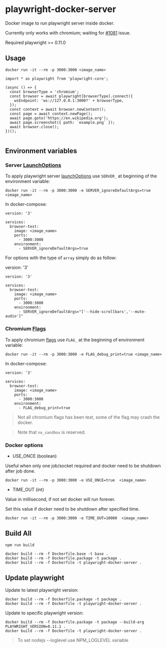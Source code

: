 # playwright-docker-server

Docker image to run playwright server inside docker.

Currently only works with chromium; waiting for [#1081](https://github.com/microsoft/playwright/issues/1081) issue.

Required playwright >= 0.11.0

## Usage

```
docker run -it --rm -p 3000:3000 <image_name>
```

```
import * as playwright from 'playwright-core';

(async () => {
  const browserType = 'chromium';
  const browser = await playwright[browserType].connect({
    wsEndpoint: 'ws://127.0.0.1:3000?' + browserType,
  });
  const context = await browser.newContext();
  const page = await context.newPage();
  await page.goto('https://en.wikipedia.org');
  await page.screenshot({ path: `example.png` });
  await browser.close();
})();


```

## Environment variables

### Server [LaunchOptions](https://github.com/microsoft/playwright/blob/master/docs/api.md#browsertypelaunchserveroptions)

To apply playwright server [launchOptions](https://github.com/microsoft/playwright/blob/master/docs/api.md#browsertypelaunchserveroptions) use `SERVER_` at beginning of the environment variable:

```
docker run -it --rm -p 3000:3000 -e SERVER_ignoreDefaultArgs=true <image_name>
```

In docker-compose:

```
version: '3'

services:
  browser-test:
    image: <image_name>
    ports:
      - 3000:3000
    environment:
      - SERVER_ignoreDefaultArgs=true
```

For options with the type of `array` simply do as follow:

version: '3'

```
version: '3'

services:
  browser-test:
    image: <image_name>
    ports:
      - 3000:3000
    environment:
      - SERVER_ignoreDefaultArgs="['--hide-scrollbars','--mute-audio']"

```

### Chromium [Flags](https://peter.sh/experiments/chromium-command-line-switches/)

To apply chromium [flags](https://peter.sh/experiments/chromium-command-line-switches/) use `FLAG_` at the beginning of environment variable:

```
docker run -it --rm -p 3000:3000 -e FLAG_debug_print=true <image_name>
```

In docker-compose:

```
version: '3'

services:
  browser-test:
    image: <image_name>
    ports:
      - 3000:3000
    environment:
      - FLAG_debug_print=true
```

> Not all chromium flags has been test, some of the flag may crash the docker.

> Note that `no_sandbox` is reserved.

### Docker options

- USE_ONCE (boolean)

Useful when only one job/socket required and docker need to be shutdown after job done.

```
docker run -it --rm -p 3000:3000 -e USE_ONCE=true  <image_name>
```

- TIME_OUT (int)

Value in millisecond, if not set docker will run forever.

Set this value if docker need to be shutdown after specified time.

```
docker run -it --rm -p 3000:3000 -e TIME_OUT=10000  <image_name>
```

## Build All

```
npm run build

docker build --rm -f Dockerfile.base -t base .
docker build --rm -f Dockerfile.package -t package .
docker build --rm -f Dockerfile -t playwright-docker-server .
```

## Update playwright

Update to latest playwright version:

```
docker build --rm -f Dockerfile.package -t package .
docker build --rm -f Dockerfile -t playwright-docker-server .
```

Update to specific playwright version:

```
docker build --rm -f Dockerfile.package -t package --build-arg  PLAYWRIGHT_VERSION=0.11.1 .
docker build --rm -f Dockerfile -t playwright-docker-server .
```

> To set nodejs --loglevel use NPM_LOGLEVEL variable
